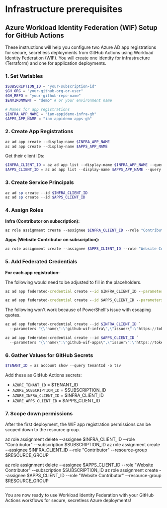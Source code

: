 # Infrastructure prerequisites

## Azure Workload Identity Federation (WIF) Setup for GitHub Actions

These instructions will help you configure two Azure AD app registrations for
secure, secretless deployments from GitHub Actions using Workload Identity
Federation (WIF). You will create one identity for infrastructure (Terraform)
and one for application deployments.

### 1. Set Variables

```powershell
$SUBSCRIPTION_ID = "your-subscription-id"
$GH_ORG = "your-github-org-or-user"
$GH_REPO = "your-github-repo-name"
$ENVIRONMENT = "demo" # or your environment name

# Names for app registrations
$INFRA_APP_NAME = "iam-appidemo-infra-gh"
$APPS_APP_NAME = "iam-appidemo-apps-gh"
```

### 2. Create App Registrations

```powershell
az ad app create --display-name $INFRA_APP_NAME
az ad app create --display-name $APPS_APP_NAME
```

Get their client IDs:
```powershell
$INFRA_CLIENT_ID = az ad app list --display-name $INFRA_APP_NAME --query "[0].appId" -o tsv
$APPS_CLIENT_ID = az ad app list --display-name $APPS_APP_NAME --query "[0].appId" -o tsv
```

### 3. Create Service Principals

```powershell
az ad sp create --id $INFRA_CLIENT_ID
az ad sp create --id $APPS_CLIENT_ID
```

### 4. Assign Roles

**Infra (Contributor on subscription):**
```powershell
az role assignment create --assignee $INFRA_CLIENT_ID --role "Contributor" --scope /subscriptions/$SUBSCRIPTION_ID
```

**Apps (Website Contributor on subscription):**
```powershell
az role assignment create --assignee $APPS_CLIENT_ID --role "Website Contributor" --scope /subscriptions/$SUBSCRIPTION_ID
```

### 5. Add Federated Credentials

**For each app registration:**

The following would need to be adjusted to fill in the placeholders.

```cmd
az ad app federated-credential create --id $INFRA_CLIENT_ID --parameters "{\"name\":\"github-wif-infra\",\"issuer\":\"https://token.actions.githubusercontent.com\",\"subject\":\"repo:${GH_ORG}/${GH_REPO}:environment:${ENVIRONMENT}\",\"description\":\"GitHub Actions WIF for infra\",\"audiences\":[\"api://AzureADTokenExchange\"]}"

az ad app federated-credential create --id $APPS_CLIENT_ID --parameters "{\"name\":\"github-wif-apps\",\"issuer\":\"https://token.actions.githubusercontent.com\",\"subject\":\"repo:${GH_ORG}/${GH_REPO}:environment:${ENVIRONMENT}\",\"description\":\"GitHub Actions WIF for apps\",\"audiences\":[\"api://AzureADTokenExchange\"]}"
```

The following won't work because of PowerShell's issue with escaping quotes.

```powershell
az ad app federated-credential create --id $INFRA_CLIENT_ID `
  --parameters "{\"name\":\"github-wif-infra\",\"issuer\":\"https://token.actions.githubusercontent.com\",\"subject\":\"repo:${GH_ORG}/${GH_REPO}:environment:${ENVIRONMENT}\",\"description\":\"GitHub Actions WIF for infra\",\"audiences\":[\"api://AzureADTokenExchange\"]}"

az ad app federated-credential create --id $APPS_CLIENT_ID `
  --parameters "{\"name\":\"github-wif-apps\",\"issuer\":\"https://token.actions.githubusercontent.com\",\"subject\":\"repo:${GH_ORG}/${GH_REPO}:environment:${ENVIRONMENT}\",\"description\":\"GitHub Actions WIF for apps\",\"audiences\":[\"api://AzureADTokenExchange\"]}"
```

### 6. Gather Values for GitHub Secrets

```powershell
$TENANT_ID = az account show --query tenantId -o tsv
```

Add these as GitHub Actions secrets:
- `AZURE_TENANT_ID` = $TENANT_ID
- `AZURE_SUBSCRIPTION_ID` = $SUBSCRIPTION_ID
- `AZURE_INFRA_CLIENT_ID` = $INFRA_CLIENT_ID
- `AZURE_APPS_CLIENT_ID` = $APPS_CLIENT_ID

### 7. Scope down permissions

After the first deployment, the WIF app registration permissions can be scoped
down to the resource group.

az role assignment delete --assignee $INFRA_CLIENT_ID --role "Contributor" --subscription $SUBSCRIPTION_ID
az role assignment create --assignee $INFRA_CLIENT_ID --role "Contributor" --resource-group $RESOURCE_GROUP

az role assignment delete --assignee $APPS_CLIENT_ID --role "Website Contributor" --subscription $SUBSCRIPTION_ID
az role assignment create --assignee $APPS_CLIENT_ID --role "Website Contributor" --resource-group $RESOURCE_GROUP

---

You are now ready to use Workload Identity Federation with your GitHub Actions
workflows for secure, secretless Azure deployments!
